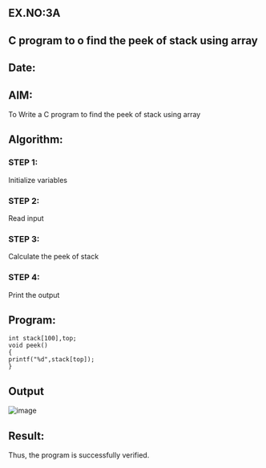 ## EX.NO:3A
##  C program to o find the peek of stack using array
## Date:
## AIM:
To Write a C program  to find the peek of stack using array
## Algorithm:
### STEP 1:
Initialize variables
### STEP 2:
Read input
### STEP 3:
Calculate the peek of stack
### STEP 4:
Print the output
## Program:
```
int stack[100],top;
void peek()
{ 
printf("%d",stack[top]);
}
```
## Output
![image](https://github.com/Yogabharathi3/1/assets/118899387/b3dad6cc-9ffe-4cd4-a164-70558669a7cf)

## Result:
Thus, the program is successfully verified.
